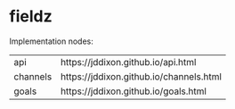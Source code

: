 <h1 class="libTop">fieldz</h1>

Implementation nodes:

<table>
    <tr><td>api</td>       <td>https://jddixon.github.io/api.html</td></tr>
    <tr><td>channels</td>  <td>https://jddixon.github.io/channels.html</td></tr>
    <tr><td>goals</td>     <td>https://jddixon.github.io/goals.html</td></tr>
</table>

